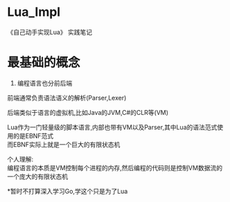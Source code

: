 # Lua_Impl
《自己动手实现Lua》 实践笔记

# 最基础的概念  
1. 编程语言也分前后端  

前端通常负责语法语义的解析(Parser,Lexer)  

后端类似于语言的虚拟机,比如Java的JVM,C#的CLR等(VM)  

Lua作为一门轻量级的脚本语言,内部也带有VM以及Parser,其中Lua的语法范式使用的是EBNF范式  
而EBNF实际上就是一个巨大的有限状态机  

个人理解:  
编程语言的本质是VM控制每个进程的内存,然后编程的代码则是控制VM数据流的一个庞大的有限状态机  


*暂时不打算深入学习Go,学这个只是为了Lua
